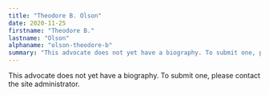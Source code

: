 ```yaml
---
title: "Theodore B. Olson"
date: 2020-11-25
firstname: "Theodore B."
lastname: "Olson"
alphaname: "olson-theodore-b"
summary: "This advocate does not yet have a biography. To submit one, please contact the site administrator."
---
```

This advocate does not yet have a biography. To submit one, please contact the site administrator.

